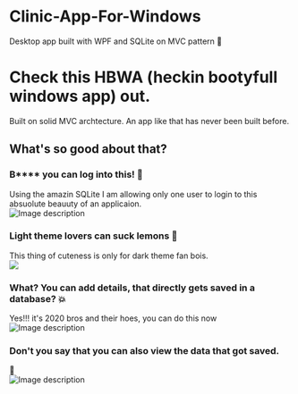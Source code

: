 # Clinic-App-For-Windows
Desktop app built with WPF and SQLite on MVC pattern
:tada: <br />
# Check this HBWA (heckin bootyfull windows app) out. #

Built on solid MVC archtecture. An app like that has never been built before. <br />

## What's so good about that? ##

### B**** you can log into this! :beers: <br />
Using the amazin SQLite I am allowing only one user to login to this absuolute beauuty of an applicaion. <br />
![Image description](https://i.imgur.com/U5Jr3az.png) <br />

### Light theme lovers can suck lemons :busts_in_silhouette: <br />
This thing of cuteness is only for dark theme fan bois. <br />
![](https://media1.giphy.com/media/uHox9Jm5TyTPa/giphy.gif?cid=790b76115cdb4352d3ffa44fad8ecdfc5aa77e97a5eeb536&rid=giphy.gif)


### What? You can add details, that directly gets saved in a database? :boom:  <br />
Yes!!! it's 2020 bros and their hoes, you can do this now <br />
![Image description](https://i.imgur.com/ZNtgaaO.png) <br />

### Don't you say that you can also view the data that got saved. <br />
:see_no_evil: <br />
![Image description](https://i.imgur.com/kX2M4FX.png) <br />

